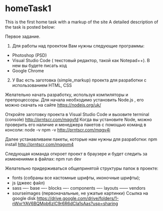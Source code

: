 # homeTask1
This is the first home task with a markup of the site
A detailed description of the task is posted below:

Первое задание.
1. Для работы над проектом Вам нужны следующие программы:
- Photoshop (PSD)
- Visual Studio Code ( текстовый редактор, такой как  Notepad++). В нем вы будете писать код
- Google Chrome  

2. У Вас есть заготовка (simple_markup) проекта для разработки с использованием HTML, CSS


Желательно начать разработку, используя компиляторы и препроцессоры.
Для начала необходимо установить Node.js , его можно скачать на сайте https://nodejs.org/uk/ 

Откройте заготовку проекта в Visual Studio Code и вызовите  terminal (console) http://prntscr.com/mqgyfd 
Когда вы установите Node, можно проверить его наличие и менеджера пакетов с помощью команд в консоли:
node -v
npm -v
http://prntscr.com/mqgv4i 

Далее устанавливаем пакеты, которые нам нужны для разработки:
npm install
http://prntscr.com/mqgvm4 

Следующая команда откроет проект в браузере и будет следить за изменениями в файлах:
npm run dev

Желательно придерживаться общепринятой структуры папок в проекте:
- fonts (собраны все кастомные шрифты, иконочные шрифты);
- js (джеес файл)
- sass
—- base
—- blocks
—- components
—- layouts
—— vendors
- sourseimages (первоначальные, не ужатые картинки)
Ссылка на google disk
https://drive.google.com/drive/folders/1-nWxrYAV6BQMpb6zlC9r6R6dCIa1sAas?usp=sharing
